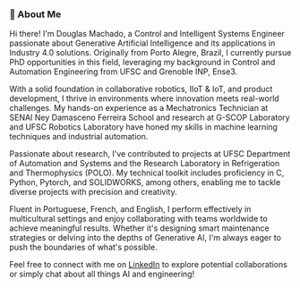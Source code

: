 ### 👋 About Me

Hi there! I'm Douglas Machado, a Control and Intelligent Systems Engineer passionate about Generative Artificial Intelligence and its applications in Industry 4.0 solutions. Originally from Porto Alegre, Brazil, I currently pursue PhD opportunities in this field, leveraging my background in Control and Automation Engineering from UFSC and Grenoble INP, Ense3.

With a solid foundation in collaborative robotics, IIoT & IoT, and product development, I thrive in environments where innovation meets real-world challenges. My hands-on experience as a Mechatronics Technician at SENAI Ney Damasceno Ferreira School and research at G-SCOP Laboratory and UFSC Robotics Laboratory have honed my skills in machine learning techniques and industrial automation.

Passionate about research, I've contributed to projects at UFSC Department of Automation and Systems and the Research Laboratory in Refrigeration and Thermophysics (POLO). My technical toolkit includes proficiency in C, Python, Pytorch, and SOLIDWORKS, among others, enabling me to tackle diverse projects with precision and creativity.

Fluent in Portuguese, French, and English, I perform effectively in multicultural settings and enjoy collaborating with teams worldwide to achieve meaningful results. Whether it's designing smart maintenance strategies or delving into the depths of Generative AI, I'm always eager to push the boundaries of what's possible.

Feel free to connect with me on [LinkedIn](https://www.linkedin.com/in/douglas-machado/) to explore potential collaborations or simply chat about all things AI and engineering!
